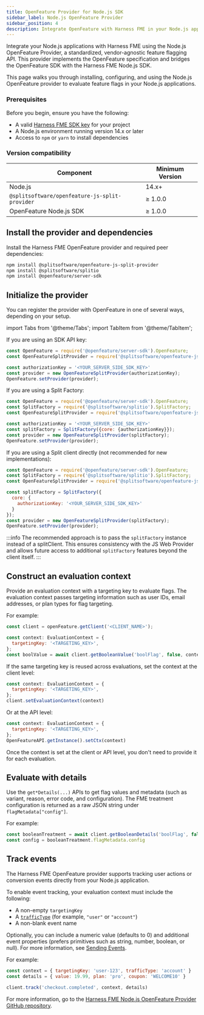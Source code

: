 ```yaml
---
title: OpenFeature Provider for Node.js SDK
sidebar_label: Node.js OpenFeature Provider
sidebar_position: 4
description: Integrate OpenFeature with Harness FME in your Node.js applications to evaluate feature flags, manage contexts, and track events using a standardized SDK.
---
```


Integrate your Node.js applications with Harness FME using the <Tooltip id="fme.openfeature.provider">Node.js OpenFeature Provider</Tooltip>, a standardized, vendor-agnostic feature flagging API. This provider implements the OpenFeature specification and bridges the OpenFeature SDK with the Harness FME Node.js SDK.

This page walks you through installing, configuring, and using the Node.js OpenFeature provider to evaluate <Tooltip id="fme.openfeature.feature-flag">feature flags</Tooltip> in your Node.js applications.

### Prerequisites

Before you begin, ensure you have the following:

- A valid [Harness FME SDK key](/docs/feature-management-experimentation/sdks-and-infrastructure/#api-keys) for your project  
- A Node.js environment running version 14.x or later  
- Access to `npm` or `yarn` to install dependencies  

### Version compatibility

| Component                                | Minimum Version |
| ---------------------------------------- | ---------------- |
| Node.js                                  | 14.x+            |
| `@splitsoftware/openfeature-js-split-provider` | ≥ 1.0.0    |
| OpenFeature Node.js SDK                  | ≥ 1.0.0          |

## Install the provider and dependencies

Install the Harness FME OpenFeature provider and required peer dependencies:

```bash
npm install @splitsoftware/openfeature-js-split-provider
npm install @splitsoftware/splitio
npm install @openfeature/server-sdk
```

## Initialize the provider

You can register the provider with OpenFeature in one of several ways, depending on your setup.

import Tabs from '@theme/Tabs';
import TabItem from '@theme/TabItem';

<Tabs queryString="initialize-provider-selection">
<TabItem value="sdk" label="SDK API Key">

If you are using an SDK API key:

```javascript
const OpenFeature = require('@openfeature/server-sdk').OpenFeature;
const OpenFeatureSplitProvider = require('@splitsoftware/openfeature-js-split-provider').OpenFeatureSplitProvider;

const authorizationKey = '<YOUR_SERVER_SIDE_SDK_KEY>'
const provider = new OpenFeatureSplitProvider(authorizationKey);
OpenFeature.setProvider(provider);
```

</TabItem>
<TabItem value="factory" label="Split Factory (Recommended)">

If you are using a Split Factory: 

```javascript
const OpenFeature = require('@openfeature/server-sdk').OpenFeature;
const SplitFactory = require('@splitsoftware/splitio').SplitFactory;
const OpenFeatureSplitProvider = require('@splitsoftware/openfeature-js-split-provider').OpenFeatureSplitProvider;

const authorizationKey = '<YOUR_SERVER_SIDE_SDK_KEY>'
const splitFactory = SplitFactory({core: {authorizationKey}});
const provider = new OpenFeatureSplitProvider(splitFactory);
OpenFeature.setProvider(provider);
```

</TabItem>
<TabItem value="client" label="Split Client (Legacy)">

If you are using a Split client directly (not recommended for new implementations):

```javascript
const OpenFeature = require('@openfeature/server-sdk').OpenFeature;
const SplitFactory = require('@splitsoftware/splitio').SplitFactory;
const OpenFeatureSplitProvider = require('@splitsoftware/openfeature-js-split-provider').OpenFeatureSplitProvider;

const splitFactory = SplitFactory({
  core: {
    authorizationKey: '<YOUR_SERVER_SIDE_SDK_KEY>'
  }
});
const provider = new OpenFeatureSplitProvider(splitFactory);
OpenFeature.setProvider(provider);
```

:::info
The recommended approach is to pass the `splitFactory` instance instead of a splitClient. This ensures consistency with the JS Web Provider and allows future access to additional `splitFactory` features beyond the client itself.
:::

</TabItem>
</Tabs>

## Construct an evaluation context

Provide an <Tooltip id="fme.openfeature.evaluation-context">evaluation context</Tooltip> with a <Tooltip id="fme.openfeature.targeting-key">targeting key</Tooltip> to evaluate flags. The evaluation context passes targeting information such as user IDs, email addresses, or plan types for flag targeting.

For example:

```javascript
const client = openFeature.getClient('<CLIENT_NAME>');

const context: EvaluationContext = {
  targetingKey: '<TARGETING_KEY>',
};
const boolValue = await client.getBooleanValue('boolFlag', false, context);
```

If the same targeting key is reused across evaluations, set the context at the client level:

```javascript
const context: EvaluationContext = {
  targetingKey: '<TARGETING_KEY>',
};
client.setEvaluationContext(context)
```

Or at the API level: 

```javascript
const context: EvaluationContext = {
  targetingKey: '<TARGETING_KEY>',
};
OpenFeatureAPI.getInstance().setCtx(context)
```

Once the context is set at the client or API level, you don't need to provide it for each evaluation.

## Evaluate with details

Use the `get*Details(...)` APIs to get flag values and metadata (such as variant, reason, error code, and configuration). The FME treatment configuration is returned as a raw JSON string under `flagMetadata["config"]`.

For example: 

```javascript
const booleanTreatment = await client.getBooleanDetails('boolFlag', false, context);
const config = booleanTreatment.flagMetadata.config
```

## Track events

The Harness FME OpenFeature provider supports tracking user actions or conversion <Tooltip id="fme.openfeature.events">events</Tooltip> directly from your Node.js application.

To enable event tracking, your evaluation context must include the following:

- A non-empty `targetingKey`
- A [`trafficType`](/docs/feature-management-experimentation/management-and-administration/fme-settings/traffic-types/) (for example, `"user"` or `"account"`)
- A non-blank event name

Optionally, you can include a numeric value (defaults to 0) and additional event properties (prefers primitives such as string, number, boolean, or null). For more information, see [Sending Events](/docs/feature-management-experimentation/api/events/#event-record-fields).

For example:

```javascript
const context = { targetingKey: 'user-123', trafficType: 'account' }
const details = { value: 19.99, plan: 'pro', coupon: 'WELCOME10' }

client.track('checkout.completed', context, details)
```

For more information, go to the [Harness FME Node.js OpenFeature Provider GitHub repository](https://github.com/splitio/split-openfeature-provider-js).
